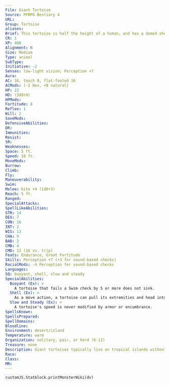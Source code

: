 ```yaml
---
File: Giant Tortoise
Source: PFRPG Bestiary 4
URL: 
Group: Tortoise
aliases: 
Brief: This tortoise is half the height of a human, and has a domed shell, leathery skin, and a long neck.
CR: 1
XP: 400
Alignment: N
Size: Medium
Type: animal
SubType: 
Initiative: -2
Senses: low-light vision; Perception +7
Aura: 
AC: 16, touch 8, flat-footed 16
ACMods: (-2 Dex, +8 natural)
HP: 22
HD: (3d8+9)
HPMods: 
Fortitude: 8
Reflex: 1
Will: 2
SaveMods: 
DefensiveAbilities: 
DR: 
Immunities: 
Resist: 
SR: 
Weaknesses: 
Space: 5 ft.
Speed: 10 ft.
MoveMods: 
Burrow: 
Climb: 
Fly: 
Maneuverability: 
Swim: 
Melee: bite +4 (1d6+3)
Reach: 5 ft.
Ranged: 
SpecialAttacks: 
SpellLikeAbilities: 
STR: 14
DEX: 7
CON: 16
INT: 2
WIS: 13
CHA: 9
BAB: 2
CMB: 4
CMD: 12 (16 vs. trip)
Feats: Endurance, Great Fortitude
Skills: Perception +7 (+3 for sound-based checks)
RacialMods: -4 Perception for sound-based checks
Languages: 
SQ: buoyant, shell, slow and steady
SpecialAbilities:
  Buoyant (Ex): >
    A tortoise that fails a Swim check by 5 or more does not sink.
  Shell (Ex): >
    As a move action, a tortoise can pull its extremities and head into its shell. It can't move or attack as long as it remains in this state, but its armor bonus from natural armor increases by 4 as long as it does. It may end this state as a move action.
  Slow and Steady (Ex): >
    A tortoise's speed is never modified by armor or encumbrance.
SpellsKnown: 
SpellsPrepared: 
SpellDomains: 
Bloodline: 
Environment: desert/island
Temperature: warm
Organization: solitary, pair, or herd (6-12)
Treasure: none
Description: Giant tortoises typically live on tropical islands without large predators. Despite their impressive shells, their slow speed makes them easy prey, especially for vermin and other creatures that consume their eggs. Tortoises are herbivores, and can survive for months or even years without food or water. Despite being poor swimmers, their buoyancy and long necks capable mean they can survive for significant periods at sea. A typical giant tortoise is 3-1/2 feet tall to the top of the shell and weighs 500 pounds.
Race: 
Class: 
MR: 
---
```

```dataviewjs
customJS.Statblock.printMonsterWiki(dv)
```
